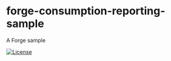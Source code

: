 # forge-consumption-reporting-sample
A Forge sample

[![License](http://img.shields.io/:license-mit-blue.svg)](http://opensource.org/licenses/MIT)
